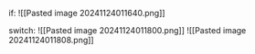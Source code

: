 if:
![[Pasted image 20241124011640.png]]

switch:
![[Pasted image 20241124011800.png]]
![[Pasted image 20241124011808.png]]

